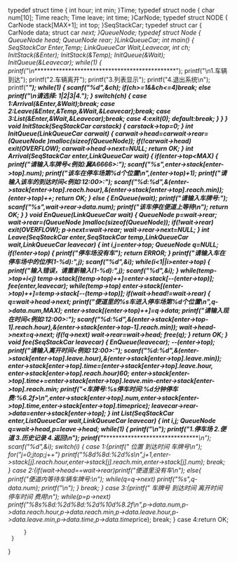 
typedef struct time
{
	int hour;
	int min;
}Time;
typedef struct node
{
	char num[10];
	Time reach;
	Time leave;
	int time;
}CarNode;
typedef struct NODE
{
	CarNode stack[MAX+1];
	int top;
}SeqStackCar;
typedef struct car
{
	CarNode data;
	struct car *next;
}QueueNode;
typedef struct Node
{
	QueueNode *head;
	QueueNode *rear;
}LinkQueueCar;
int main()
{
	SeqStackCar Enter,Temp;
	LinkQueueCar Wait,Leavecar,
	int ch;
	InitStack(&Enter);
	InitStack(&Temp);
	InitQueue(&Wait);
	InitQueue(&Leavecar);
	while(1)
	{
		printf("\n*************************************************");
		printf("\n1.车辆到达");
		printf("2.车辆离开");
		printf("3.列表显示");
		printf("4.退出系统\n");
		printf("***************************************************");
		while(1)
		{
			scanf("%d",&ch);
			if(ch>=1&&ch<=4)break;
			else printf("\n请选择: 1|2|3|4.");
		}
		switch(ch)
		{
			case 1:Arrival(&Enter,&Wait);break;
			case 2:Leave(&Enter,&Temp,&Wait,&Leavecar);break;
			case 3:List(&Enter,&Wait,&Leavecar);break;
			case 4:exit(0);
			default:break;
		}
	}
}
void InitStack(SeqStackCar *carstack)
{
	carstack->top=0;
 } 
 int InitQueue(LinkQueueCar *carwait)
 {
 	carwait->head=carwait->rear=(QueueNode *)malloc(sizeof(QueueNode));
 	if(!carwait->head) exit(OVERFLOW);
 	carwait->head->next=NULL;
 	return OK;
 }
 int Arrival(SeqStackCar *enter,LinkQueueCar *wait)
 {
 	if(enter->top<MAX)
 	{
 		printf("请输入车牌号<例如:冀A6666>:");
 		scanf("%s",enter->stack[enter->top].num);
 		printf("该车在停车场第%d个位置\n",(enter->top)+1);
 		printf("请输入该车的到达时间<例如:12:00>:");
 		scanf("%d:%d",&(enter->stack[enter->top].reach.hour),&(enter->stack[enter->top].reach.min));
 		(enter->top)++;
 		return OK;
	 }
	 else
	 {
	 	EnQueue(wait);
	 	printf("请输入车牌号:");
		 scanf("%s",wait->rear->data.num);
		 printf("该车停在便道上等待\n");
		 return OK; 
	 }
 }
 void EnQueue(LinkQueueCar *wait)
 {
 	QueueNode *p=wait->rear;
 	wait->rear=(QueueNode *)malloc(sizeof(QueueNode));
 	if(!wait->rear) exit(OVERFLOW);
 	p->next=wait->rear;
 	wait->rear->next=NULL;
 }
 int Leave(SeqStackCar *enter,SeqStackCar *temp,LinkQueueCar *wait,LinkQueueCar *leavecar)
 {
 	int i,j=enter->top;
 	QueueNode *q=NULL;
 	if(!enter->top)
 	{
 		printf("停车场没有车");
 		return ERROR;
	 }
	 printf("请输入车在停车场中的位序(1-%d):",j);
	 scanf("%d",&i);
	 while(i<1||i>enter->top)
	 {
	 	printf("输入错误，请重新输入(1-%d):",j);
	 	scanf("%d",&i);
	 }
	 while(temp->top+i<j)
	 temp->stack[(temp->top)++]=enter->stack[--(enter->top)];
	 fee(enter,leavecar);
	 while(temp->top)
	 enter->stack[(enter->top)++]=temp->stack[--(temp->top)];
	 if(wait->head!=wait->rear)
	 {
	 	q=wait->head->next;
	 	printf("便道里的%s车进入停车场第%d个位置\n",q->data.num,MAX);
	 	enter->stack[(enter->top)++]=q->data;
	 	printf("请输入现在时间<例如:12:00>:");
	 	scanf("%d:%d",&(enter->stack[enter->top-1].reach.hour),&(enter->stack[enter->top-1].reach.min));
	 	wait->head->next=q->next;
	 	if(!q->next) wait->rear=wait->head;
	 	free(q);
	 }
	 return OK;
 }
 void fee(SeqStackCar *leavecar)
 {
 	EnQueue(leavecar);
 	--(enter->top);
 	printf("请输入离开时间<例如:12:00>:");
 	scanf("%d:%d",&(enter->stack[enter->top].leave.hour),&(enter->stack[enter->top].leave.min));
 	enter->stack[enter->top].time=(enter->stack[enter->top].leave.hour, enter->stack[enter->top].reach.hour)*60;
 	enter->stack[enter->top].time+=enter->stack[enter->top].leave.min-enter->stack[enter->top].reach.min;
 	printf("<车牌号:%s停车时间:%d分钟停车费:%6.2f>\n",enter->stack[enter->top].num,enter->stack[enter->top].time,enter->stack[enter->top].time*price);
 	leavecar->rear->data=enter->stack[enter->top];
 }
 int List(SeqStackCar *enter,ListQueueCar *wait,LinkQueueCar *leavecar)
 {
 	int i,j;
 	QueueNode *q=wait->head,*p=leave->head;
 	while(1)
 	{
 		printf("***************************************************\n");
 		printf("1.停车场 2.便道 3.历史记录 4.返回\n");
 		printf("***************************************************\n");
 		scanf("%d",&i);
 		switch(i)
 		{
 			case 1:{printf("    位置    到达时间    车牌号\n");
 			for("j=0;j<enter->top;j++")
 			printf("%8d%8d:%2d%s\n",j+1,enter->stack[j].reach.hour,enter->stack[j].reach.min,enter->stack[j].num);
				break;
			 }
			 case 2:{if(wait->head==wait->rear)printf("便道里没有车\n");
			 else{
			 	printf("便道内等待车辆车牌号:\n");
			 	while(q=q->next)
			 	printf("%s",q-data.num);
			 	printf("\n");
			 }
				break;
			 }
			 case 3:{printf("  车牌号  到达时间  离开时间  停车时间  费用\n");
			 while(p=p->next)
			 printf("%8s%8d:%2d%8d:%2d%10d%8.2f\n",p->data.num,p->data.reach.hour,p->data.reach.min,p->data.leave.hour,p->data.leave.min,p->data.time,p->data.time*price);
				break;
			 }
			 case 4:return OK;
			
			 
		 }
	 }
 }
